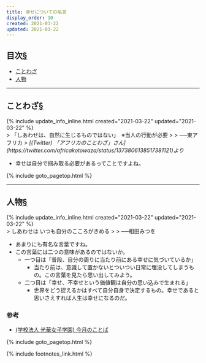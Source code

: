 ```yaml
---
title: 幸せについての名言
display_order: 10
created: 2021-03-22
updated: 2021-03-22
---
```


## <a name="index">目次</a><a class="heading-anchor-permalink" href="#目次">§</a>

<ul id="index_ul">
<li><a href="#proverb">ことわざ</a></li>
<li><a href="#people">人物</a></li>
</ul>

* * *
## <a name="proverb">ことわざ</a><a class="heading-anchor-permalink" href="#proverb">§</a>
<div class="chapter-updated">{% include update_info_inline.html created="2021-03-22" updated="2021-03-22" %}</div>
> 「しあわせは、自然に生じるものではない」　※当人の行動が必要
> 
> ──東アフリカ
> <cite>[(Twitter) 「アフリカのことわざ」さん](https://twitter.com/africakotowaza/status/1373806138517381121)より</cite>

- 幸せは自分で掴み取る必要があるってことですよね。

{% include goto_pagetop.html %}

* * *
## <a name="people">人物</a><a class="heading-anchor-permalink" href="#people">§</a>
<div class="chapter-updated">{% include update_info_inline.html created="2021-03-22" updated="2021-03-22" %}</div>
> しあわせは いつも自分のこころがきめる
>
> ──相田みつを

- あまりにも有名な言葉ですね。
- この言葉には二つの意味があるのではないか。
  - 一つ目は「普段、自分の周りに当たり前にある幸せに気づいているか」
    - 当たり前は、意識して置かないとついつい日常に埋没してしまうもの。この言葉を見たら思い出してみよう。
  - 二つ目は「幸せ、不幸せという価値観は自分の思い込みで生まれる」
    - 世界をどう捉えるかはすべて自分自身で決定するもの。幸せであると思いさえすれば人生は幸せになるのだ。

### 参考
- [(学校法人 光華女子学園) 今月のことば](https://gakuen.koka.ac.jp/archives/673)

{% include goto_pagetop.html %}

{% include footnotes_link.html %}
